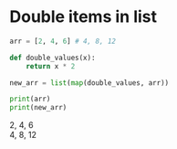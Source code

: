 # Double items in list

```python
arr = [2, 4, 6] # 4, 8, 12

def double_values(x):
    return x * 2

new_arr = list(map(double_values, arr))

print(arr)
print(new_arr)
```

2, 4, 6 \
4, 8, 12
